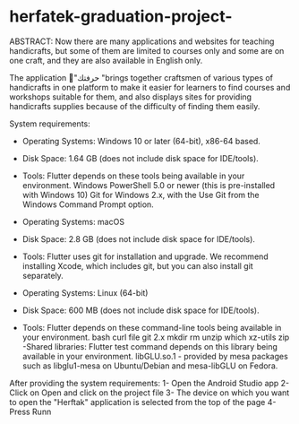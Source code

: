 # herfatek-graduation-project-

ABSTRACT:
Now there are many applications and websites for teaching handicrafts, but some of them are limited to courses only and some are on one craft, and they are also available in English only.

The application "ِحرفتك "brings together craftsmen of various types of handicrafts in one platform to make it easier for learners to find courses and workshops suitable for them, and also displays sites for providing handicrafts supplies because of the difficulty of finding them easily.






System requirements:

- Operating Systems: Windows 10 or later (64-bit), x86-64 based.
- Disk Space: 1.64 GB (does not include disk space for IDE/tools).
- Tools: Flutter depends on these tools being available in your environment.
     Windows PowerShell 5.0 or newer (this is pre-installed with Windows 10)
     Git for Windows 2.x, with the Use Git from the Windows Command Prompt option.
     
     
- Operating Systems: macOS
- Disk Space: 2.8 GB (does not include disk space for IDE/tools).
- Tools: Flutter uses git for installation and upgrade. We recommend installing Xcode, which includes git, but you can also install git separately.

- Operating Systems: Linux (64-bit)
- Disk Space: 600 MB (does not include disk space for IDE/tools).
- Tools: Flutter depends on these command-line tools being available in your environment.
  bash
  curl
  file
  git 2.x
  mkdir
  rm
  unzip
  which
  xz-utils
  zip
-Shared libraries: Flutter test command depends on this library being available in your environment. libGLU.so.1 - provided by mesa packages such as libglu1-mesa on Ubuntu/Debian and mesa-libGLU on Fedora.


After providing the system requirements:
1- Open the Android Studio app
2- Click on Open and click on the project file
3- The device on which you want to open the "Herftak" application is selected from the top of the page
4- Press Runn
